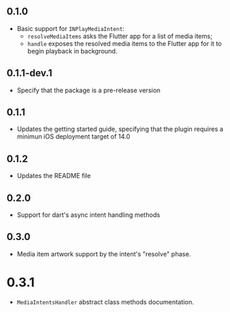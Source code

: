 ## 0.1.0

* Basic support for `INPlayMediaIntent`:
  * `resolveMediaItems` asks the Flutter app for a list of media items;
  * `handle` exposes the resolved media items to the Flutter app for it to begin playback in background.

## 0.1.1-dev.1

* Specify that the package is a pre-release version

## 0.1.1

* Updates the getting started guide, specifying that the plugin requires a minimun iOS deployment target of 14.0

## 0.1.2

* Updates the README file

## 0.2.0

* Support for dart's async intent handling methods

## 0.3.0

* Media item artwork support by the intent's "resolve" phase.

# 0.3.1

* `MediaIntentsHandler` abstract class methods documentation.